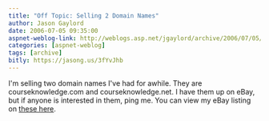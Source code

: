 ```yaml
---
title: "Off Topic: Selling 2 Domain Names"
author: Jason Gaylord
date: 2006-07-05 09:35:00
aspnet-weblog-link: http://weblogs.asp.net/jgaylord/archive/2006/07/05/Off-Topic_3A00_-Selling-2-Domain-Names.aspx
categories: [aspnet-weblog]
tags: [archive]
bitly: https://jasong.us/3fYvJhb
---
```


I'm selling two domain names I've had for awhile. They are courseknowledge.com and courseknowledge.net. I have them up on eBay, but if anyone is interested in them, ping me. You can view my eBay listing on [these here](http://cgi.ebay.com/ws/eBayISAPI.dll?ViewItem&item=220004416042&ru=http%3A%2F%2Fsearch.ebay.com%3A80%2Fsearch%2Fsearch.dll%3Ffrom%3DR40%26satitle%3D220004416042%26fvi%3D1).